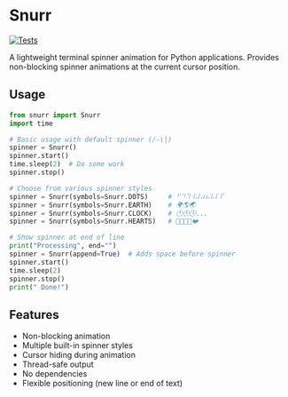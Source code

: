 # Snurr

[![Tests](https://github.com/dewe/pysnurr/actions/workflows/tests.yml/badge.svg)](https://github.com/dewe/pysnurr/actions/workflows/tests.yml)

A lightweight terminal spinner animation for Python applications. Provides non-blocking spinner animations at the current cursor position.

## Usage

```python
from snurr import Snurr
import time

# Basic usage with default spinner (/-\|)
spinner = Snurr()
spinner.start()
time.sleep(2)  # Do some work
spinner.stop()

# Choose from various spinner styles
spinner = Snurr(symbols=Snurr.DOTS)     # ⠋⠙⠹⠸⠼⠴⠦⠧⠇⠏
spinner = Snurr(symbols=Snurr.EARTH)    # 🌍🌎🌏
spinner = Snurr(symbols=Snurr.CLOCK)    # 🕐🕑🕒...
spinner = Snurr(symbols=Snurr.HEARTS)   # 💛💙💜💚❤️

# Show spinner at end of line
print("Processing", end="")
spinner = Snurr(append=True)  # Adds space before spinner
spinner.start()
time.sleep(2)
spinner.stop()
print(" Done!")
```

## Features

- Non-blocking animation
- Multiple built-in spinner styles
- Cursor hiding during animation
- Thread-safe output
- No dependencies
- Flexible positioning (new line or end of text)
